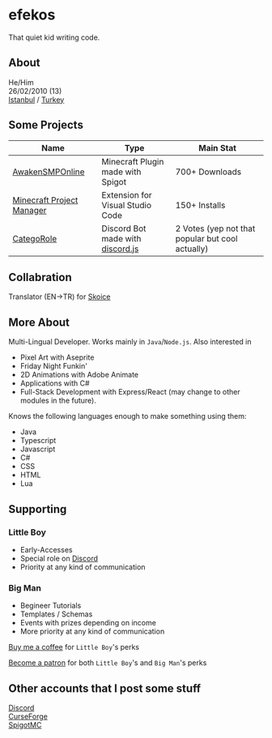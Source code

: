 # efekos
That quiet kid writing code.

## About
He/Him\
26/02/2010 (13)\
[Istanbul](https://google.com/search?q=İstanbul) / [Turkey](https://www.google.com/search?q=Türkiye)

## Some Projects

| Name | Type | Main Stat |
|------|------|-----------|
| [AwakenSMPOnline](https://www.spigotmc.org/resources/awakensmp-online.102573/) | Minecraft Plugin made with Spigot | 700+ Downloads |
| [Minecraft Project Manager](https://marketplace.visualstudio.com/items?itemName=efekos.minecraft-project-manager) | Extension for Visual Studio Code | 150+ Installs
| [CategoRole](https://top.gg/bot/1000132133903409262) | Discord Bot made with [discord.js](https://discord.js.org/) | 2 Votes (yep not that popular but cool actually)


## Collabration

Translator (EN->TR) for [Skoice](https://github.com/Skoice/skoice)

## More About

Multi-Lingual Developer. Works mainly in `Java`/`Node.js`. Also interested in
* Pixel Art with Aseprite
* Friday Night Funkin'
* 2D Animations with Adobe Animate
* Applications with C#
* Full-Stack Development with Express/React (may change to other modules in the future).

Knows the following languages enough to make something using them:
* Java
* Typescript
* Javascript
* C#
* CSS
* HTML
* Lua

## Supporting

### Little Boy
* Early-Accesses
* Special role on [Discord](https://discord.gg/8PPgcmYNf4)
* Priority at any kind of communication

### Big Man
* Begineer Tutorials
* Templates / Schemas
* Events with prizes depending on income
* More priority at any kind of communication


[Buy me a coffee](https://www.buymeacoffee.com/efekos) for `Little Boy`'s perks

[Become a patron](https://patreon.com/efekos) for both `Little Boy`'s and `Big Man`'s perks

## Other accounts that I post some stuff

[Discord](https://discord.gg/8PPgcmYNf4)\
[CurseForge](https://legacy.curseforge.com/members/efekos0/projects)\
[SpigotMC](https://www.spigotmc.org/members/efekos.1519254/)